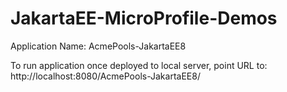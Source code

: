 # JakartaEE-MicroProfile-Demos

Application Name: AcmePools-JakartaEE8

To run application once deployed to local server, point URL to: http://localhost:8080/AcmePools-JakartaEE8/
